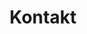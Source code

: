 ---
title: Kontakt
bannerImg: maps_screenshot.png
nav:
  header: Kontakt
  footer: Kontakt
  icon: contact_mail
  
form:
    name: contact
    fields:
      - name: name
        label: Name
        id: name
        autocomplete: on
        type: custom-text
        validate:
          required: true
      - name: email
        label: Email
        id: email
        type: custom-email
        validate:
          required: true
      - name: telefon
        id: telefon
        label: Telefonnummer
        type: custom-text
        validate:
          required: true
      - name: kfz-standort
        id: kfz-standort
        label: Fahrzeugstandort
        type: custom-text
        validate:
          required: true
      - name: marke-und-modell
        id: marke-und-modell
        label: Marke und Modell (z.B. VW Golf 4)
        type: custom-text
        validate:
          required: true
      - name: motorisierung
        id: motorisierung
        label: Motorisierung (z.B. 1.9 TDI)
        type: custom-text
        validate:
          required: true
      - name: serienleistung
        id: serienleistung
        label: Serienleistung (z.B. 130PS)
        type: custom-text
        validate:
          required: true
      - name: erstzulassung
        id: erstzulassung
        label: Erstzulassung (z.B. 03/2002)
        type: custom-text
        validate:
          required: true
      - name: getriebe
        id: getriebe
        label: Getriebe (z.B. DSG)
        type: custom-text
        validate:
          required: true      
      - name: message
        label: Nachricht
        type: custom-textarea
        validate:
          required: true
      - name: g-recaptcha-response
        label: false
        type: captcha
        recaptcha_site_key: 6LczPloUAAAAACH5LxWDjjVbozQqElk-WVdl3NyK
        recaptcha_not_validated: 'Captcha not valid!'
        validate:
          required: true
    buttons:
        - type: submit
          classes: btn
          value: Formular senden
    process:
        - email:
            subject: "[Website Kontaktformular] {{ form.value.name|e }}"
            body: "{% include 'forms/data.html.twig' %}"
        - message: Vielen Dank für ihre Nachricht!
---